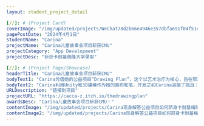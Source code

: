 ```yaml
---
layout: student_project_detail

[//]: # (Project Card)
coverImage: "/img/updated/projects/WeChat78d2b66e4946e357dbfa691f04f51eae.jpg"
pagePostDate: "2024年4月1日"
studentName: "Carina"
projectName: "Carina儿童故事会项目斩获CMU"
projectCategory: "App Development"
projectDesc: "斩获卡耐基梅隆大学录取"

[//]: # (Project Page/Showcase)
headerTitle: "Carina儿童故事会项目斩获CMU"
bodyText1: "Carina凭借她的公益项目“Drawing Plan”，这个以艺术治疗为核心，旨在帮助儿童心理健康的应用，成功获得了卡耐基梅隆大学的青睐。"
bodyText2: "Carina利用Unity和3D建模作为她的画布和笔，开发之初Carina迎接了挑战：如何为特殊需求儿童设计一个既有治疗效果又易于操作的应用？从概念到实际应用，她一步步地将The Drawing Plan变为现实。"
URLDescription: "链接到项目"
projectURL: "https://cacca-z.itch.io/thedrawingplan"
awardsDesc: "Carina儿童故事会项目斩获CMU！"
contentImage: "/img/updated/projects/Carina现身解答公益项目如何跻身卡耐基梅隆_4_Coding_Minds_Academy_来自小红书网页版.jpg"
contentImage2: "/img/updated/projects/Carina现身解答公益项目如何跻身卡耐基梅隆_3_Coding_Minds_Academy_来自小红书网页版.jpg"
---
```

